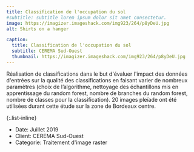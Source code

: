 ```yaml
---
title: Classification de l'occupation du sol
#subtitle: subtitle lorem ipsum dolor sit amet consectetur.
image: https://imagizer.imageshack.com/img923/264/p8yDeU.jpg
alt: Shirts on a hanger

caption:
  title: Classification de l'occupation du sol
  subtitle: CEREMA Sud-Ouest
  thumbnail: https://imagizer.imageshack.com/img923/264/p8yDeU.jpg
---
```


Réalisation de classifications dans le but d'évaluer l'impact des données d'entrées sur la qualité des classifications en faisant varier de nombreux paramètres (choix de l’algorithme, nettoyage des échantillons mis en apprentissage du random forest, nombre de branches du random forest, nombre de classes pour la classification). 20 images pleïade ont été utilisées durant cette étude sur la zone de Bordeaux centre.

{:.list-inline}

- Date: Juillet 2019
- Client: CEREMA Sud-Ouest
- Categorie: Traitement d'image raster
